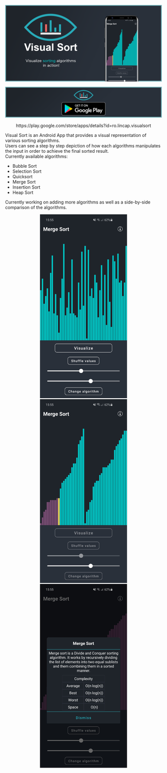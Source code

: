 <p align="center"> <img src="Design Documents/Banner.png"/> </p> 
<p align="center"> <img src="Design Documents/googleplay.png" href="https://play.google.com/store/apps/details?id=ro.lincap.visualsort"/> </p>
<p align="center"> https://play.google.com/store/apps/details?id=ro.lincap.visualsort </p> 

Visual Sort is an Android App that provides a visual representation of various sorting algorithms. <br/>
Users can see a step by step depiction of how each algorithms manipulates the input in order to achieve the final sorted result. <br/>
Currently available algorithms:

* Bubble Sort <br/>
* Selection Sort <br/>
* Quicksort <br/>
* Merge Sort <br/>
* Insertion Sort <br/>
* Heap Sort <br/>

Currently working on adding more algorithms as well as a side-by-side comparison of the algorithms.

<p align="center"> <img src="Design Documents/Screenshot_base.jpg" width=280px/>   <img src="Design Documents/Screenshot_sorting.jpg" width=280px/>   <img src="Design Documents/Screenshot_info.jpg" width=280px/> </p>
